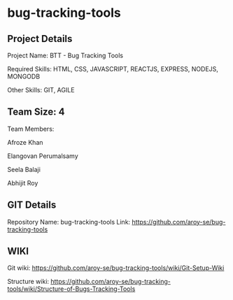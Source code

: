 # bug-tracking-tools

Project Details
---------------
Project Name:  BTT - Bug Tracking Tools

Required Skills:  HTML, CSS, JAVASCRIPT, REACTJS, EXPRESS, NODEJS, MONGODB

Other Skills:  GIT, AGILE

Team Size: 4
-------------
Team Members:

Afroze Khan

Elangovan Perumalsamy

Seela Balaji	

Abhijit Roy
	
	

GIT Details
-------------
Repository Name: bug-tracking-tools
Link: https://github.com/aroy-se/bug-tracking-tools

WIKI
-----
Git wiki: https://github.com/aroy-se/bug-tracking-tools/wiki/Git-Setup-Wiki

Structure wiki: https://github.com/aroy-se/bug-tracking-tools/wiki/Structure-of-Bugs-Tracking-Tools
